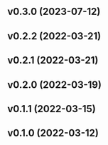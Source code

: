 ## v0.3.0 (2023-07-12)

## v0.2.2 (2022-03-21)

## v0.2.1 (2022-03-21)

## v0.2.0 (2022-03-19)

## v0.1.1 (2022-03-15)

## v0.1.0 (2022-03-12)
